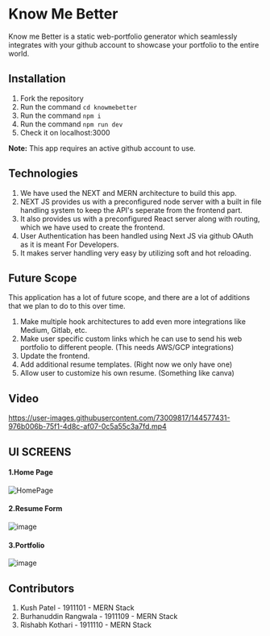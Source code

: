 # Know Me Better

Know me Better is a static web-portfolio generator which seamlessly integrates with your github account to showcase your portfolio to the entire world.

## Installation
1. Fork the repository
2. Run the command ``` cd knowmebetter ```
3. Run the command ``` npm i ```
4. Run the command ``` npm run dev ```
5. Check it on localhost:3000

**Note:** This app requires an active github account to use.

## Technologies
1) We have used the NEXT and MERN architecture to build this app.  
2) NEXT JS provides us with a preconfigured node server with a built in file handling system to keep the API's seperate from the frontend part.  
3) It also provides us with a preconfigured React server along with routing, which we have used to create the frontend.  
4) User Authentication has been handled using Next JS via github OAuth as it is meant For Developers.
5) It makes server handling very easy by utilizing soft and hot reloading.

## Future Scope
This application has a lot of future scope, and there are a lot of additions that we plan to do to this over time.
1. Make multiple hook architectures to add even more integrations like Medium, Gitlab, etc.
2. Make user specific custom links which he can use to send his web portfolio to different people. (This needs AWS/GCP integrations)
3. Update the frontend.
4. Add additional resume templates. (Right now we only have one)
5. Allow user to customize his own resume. (Something like canva)
## Video
https://user-images.githubusercontent.com/73009817/144577431-976b006b-75f1-4d8c-af07-0c5a55c3a7fd.mp4

## UI SCREENS
#### 1.Home Page
![HomePage](https://user-images.githubusercontent.com/59617133/144542683-cf29095a-f141-4847-ba0d-5d0630704885.jpg)

#### 2.Resume Form
![image](https://user-images.githubusercontent.com/53450613/144542040-023a9f6b-2e16-405a-8019-83ad94772249.png)

#### 3.Portfolio
![image](https://user-images.githubusercontent.com/53450613/144542531-99c1200d-a9b4-470f-89a9-85c278903332.png)


## Contributors
1. Kush Patel - 1911101 - MERN Stack
2. Burhanuddin Rangwala - 1911109 - MERN Stack
3. Rishabh Kothari - 1911110 - MERN Stack

